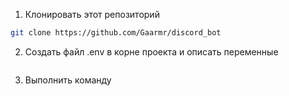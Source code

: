 1. Клонировать этот репозиторий 
```sh
git clone https://github.com/Gaarmr/discord_bot
```
2. Создать файл .env в корне проекта и описать переменные 
```ini

```

3. Выполнить команду 
```sh

```